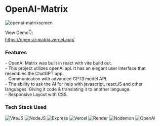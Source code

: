 # OpenAI-Matrix

![openai-matrixscreen](https://user-images.githubusercontent.com/114783191/210152720-04a6f4fc-ae70-4deb-8f06-2279d905a1ba.jpg)

View Demo👇: <br />
https://open-ai-matrix.vercel.app/ <br />

<h3>Features</h3>
- OpenAI Matrix was built in react with vite build out.<br>
- This project utilizes openAi api. It has an elegant user interface that resembles the ChatGPT app.<br> 
- Communication with advanced GPT3 model API.<br>
- The ability to ask the AI for help with javascript, reactJS and other languages. Giving it code & translating it to another language.<br>
- Responsive Layout with CSS.<br>
<p></p>

### Tech Stack Used

![ViteJS](https://img.shields.io/badge/-viteJS-black?style=round-square&logo=vite&logoColor=green) ![NodeJS](https://img.shields.io/badge/-NodeJS-black?logo=nodedotjs) ![Express](https://img.shields.io/badge/-Express-black?logo=express) ![Vercel](https://img.shields.io/badge/-Vercel-black?logo=vercel) ![Render](https://img.shields.io/badge/-Render-black?logo=render) ![Nodemon](https://img.shields.io/badge/-Nodemon-black?logo=nodemon) ![OpenAI](https://img.shields.io/badge/-OpenAI-black?logo=openai) 

